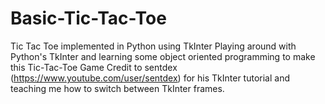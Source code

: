 # Basic-Tic-Tac-Toe
Tic Tac Toe implemented in Python using TkInter
Playing around with Python's TkInter and learning some object oriented programming to make this Tic-Tac-Toe Game
Credit to sentdex (https://www.youtube.com/user/sentdex) for his TkInter tutorial and teaching me how to switch between TkInter frames.
